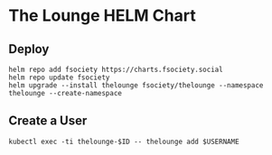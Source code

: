 # The Lounge HELM Chart

## Deploy
```shell
helm repo add fsociety https://charts.fsociety.social
helm repo update fsociety
helm upgrade --install thelounge fsociety/thelounge --namespace thelounge --create-namespace
```

## Create a User
```shell
kubectl exec -ti thelounge-$ID -- thelounge add $USERNAME
```
